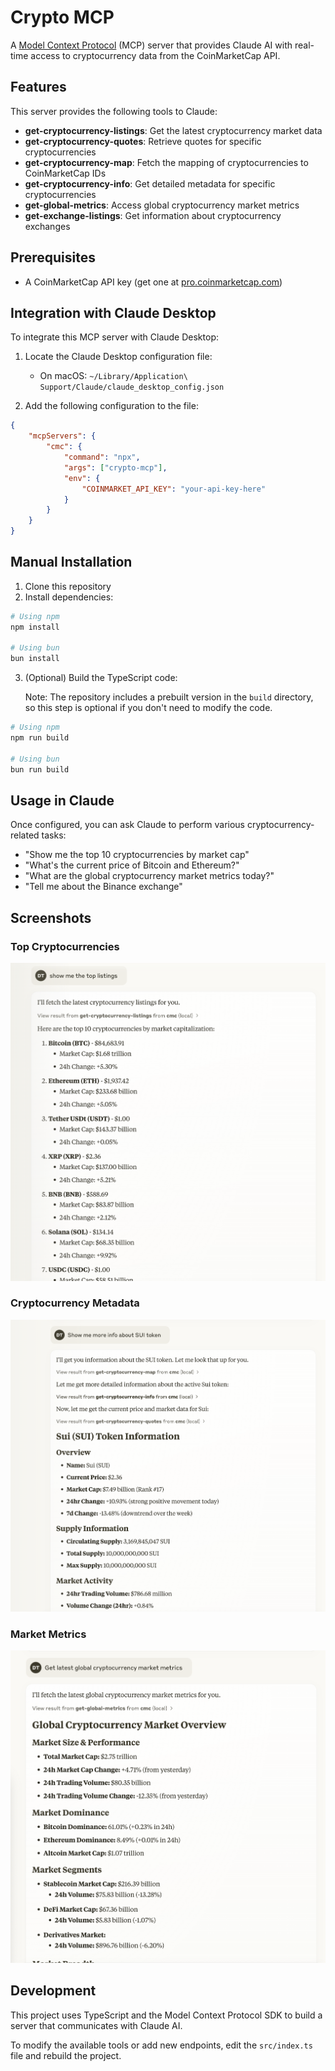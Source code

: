# Crypto MCP

A [Model Context Protocol](https://modelcontextprotocol.io/introduction) (MCP) server that provides Claude AI with real-time access to cryptocurrency data from the CoinMarketCap API.

## Features

This server provides the following tools to Claude:

- **get-cryptocurrency-listings**: Get the latest cryptocurrency market data
- **get-cryptocurrency-quotes**: Retrieve quotes for specific cryptocurrencies
- **get-cryptocurrency-map**: Fetch the mapping of cryptocurrencies to CoinMarketCap IDs
- **get-cryptocurrency-info**: Get detailed metadata for specific cryptocurrencies
- **get-global-metrics**: Access global cryptocurrency market metrics
- **get-exchange-listings**: Get information about cryptocurrency exchanges

## Prerequisites

- A CoinMarketCap API key (get one at [pro.coinmarketcap.com](https://pro.coinmarketcap.com))

## Integration with Claude Desktop

To integrate this MCP server with Claude Desktop:

1. Locate the Claude Desktop configuration file:

    - On macOS: `~/Library/Application\ Support/Claude/claude_desktop_config.json`

2. Add the following configuration to the file:

```json
{
    "mcpServers": {
        "cmc": {
            "command": "npx",
            "args": ["crypto-mcp"],
            "env": {
                "COINMARKET_API_KEY": "your-api-key-here"
            }
        }
    }
}
```

## Manual Installation

1. Clone this repository
2. Install dependencies:

```bash
# Using npm
npm install

# Using bun
bun install
```

3. (Optional) Build the TypeScript code:

    Note: The repository includes a prebuilt version in the `build` directory, so this step is optional if you don't need to modify the code.

```bash
# Using npm
npm run build

# Using bun
bun run build
```

## Usage in Claude

Once configured, you can ask Claude to perform various cryptocurrency-related tasks:

- "Show me the top 10 cryptocurrencies by market cap"
- "What's the current price of Bitcoin and Ethereum?"
- "What are the global cryptocurrency market metrics today?"
- "Tell me about the Binance exchange"

## Screenshots

### Top Cryptocurrencies

![Top Cryptocurrencies](assets/top.png)

### Cryptocurrency Metadata

![Cryptocurrency Metadata](assets/metadata.png)

### Market Metrics

![Market Metrics](assets/market_metrics.png)

## Development

This project uses TypeScript and the Model Context Protocol SDK to build a server that communicates with Claude AI.

To modify the available tools or add new endpoints, edit the `src/index.ts` file and rebuild the project.

